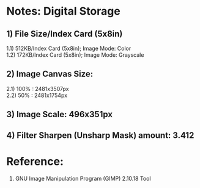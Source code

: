 # Notes: Digital Storage
## 1) File Size/Index Card (5x8in)
1.1) 512KB/Index Card (5x8in); Image Mode: Color<br/>
1.2) 172KB/Index Card (5x8in); Image Mode: Grayscale 
## 2) Image Canvas Size:
2.1) 100% : 2481x3507px<br/>
2.2) 50% : 2481x1754px
## 3) Image Scale: 496x351px
## 4) Filter Sharpen (Unsharp Mask) amount: 3.412

# Reference:
1) GNU Image Manipulation Program (GIMP) 2.10.18 Tool
